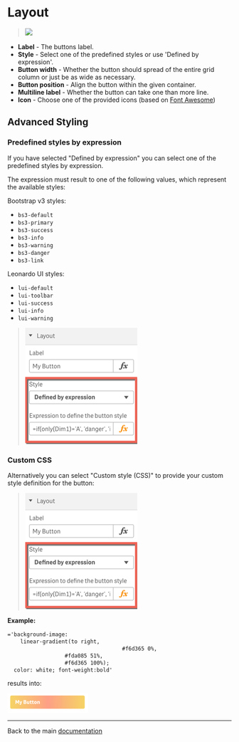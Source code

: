 # Layout

> ![](./images/sense_navigation_props_layout.png)

* **Label** - The buttons label.
* **Style** - Select one of the predefined styles or use 'Defined by expression'.
* **Button width** - Whether the button should spread of the entire grid column or just be as wide as necessary.
* **Button position** - Align the button within the given container.
* **Multiline label** - Whether the button can take one than more line.
* **Icon** - Choose one of the provided icons (based on [Font Awesome](https://fortawesome.github.io/Font-Awesome/))

## Advanced Styling

### Predefined styles by expression

If you have selected "Defined by expression" you can select one of the predefined styles by expression.

The expression must result to one of the following values, which represent the available styles:

Bootstrap v3 styles:

  - `bs3-default`
  - `bs3-primary`
  - `bs3-success`
  - `bs3-info`
  - `bs3-warning`
  - `bs3-danger`
  - `bs3-link`
    
Leonardo UI styles:

  - `lui-default`
  - `lui-toolbar`
  - `lui-success`
  - `lui-info`
  - `lui-warning`
    
> ![](./images/sense_navigation__style_by_expression.png)

### Custom CSS

Alternatively you can select "Custom style (CSS)" to provide your custom style definition for the button:

> ![](./images/sense_navigation__style_by_expression.png)

**Example:**

```
='background-image: 
    linear-gradient(to right, 
									#f6d365 0%, 
                  #fda085 51%, 
                  #f6d365 100%); 
  color: white; font-weight:bold'
```

results into:

![](./images/sense_navigation__style_by_css_result.png)

---

Back to the main [documentation](./../README.md)
